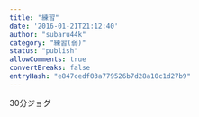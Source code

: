 ```yaml
---
title: "練習"
date: '2016-01-21T21:12:40'
author: "subaru44k"
category: "練習(弱)"
status: "publish"
allowComments: true
convertBreaks: false
entryHash: "e847cedf03a779526b7d28a10c1d27b9"
---
```

30分ジョグ
